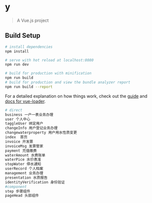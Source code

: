 # y

> A Vue.js project

## Build Setup

``` bash
# install dependencies
npm install

# serve with hot reload at localhost:8080
npm run dev

# build for production with minification
npm run build
# build for production and view the bundle analyzer report
npm run build --report
```
For a detailed explanation on how things work, check out the [guide](http://vuejs-templates.github.io/webpack/) and [docs for vue-loader](http://vuejs.github.io/vue-loader).

```bash
# direct
business 一户一表业务办理
user 个人中心
taggleUser 绑定用户
changeInfo 用户登记业务办理
changewaterproperty 用户用水性质变更
index  首页
invoice 开发票
invoiceMsg 发票管家
payment 充值缴费
waterAmount 水费账单
waterPice 水价表准
stopWater 停水通知
userRecord 个人档案
management 业务办理
presentation 水质报告
identityVerification 身份验证
#component
step 步骤组件
pageHead 头部组件
```
